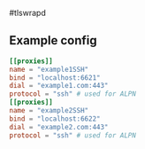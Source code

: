 #tlswrapd

## Example config
```toml
[[proxies]]
name = "example1SSH"
bind = "localhost:6621"
dial = "example1.com:443"
protocol = "ssh" # used for ALPN
[[proxies]]
name = "example2SSH"
bind = "localhost:6622"
dial = "example2.com:443"
protocol = "ssh" # used for ALPN
```
